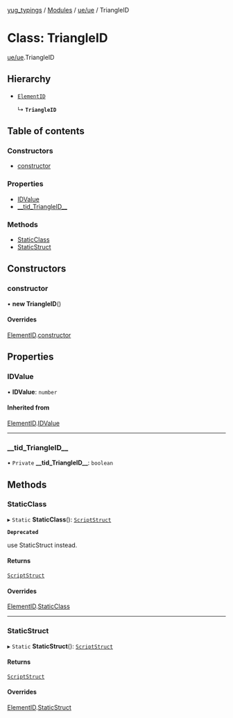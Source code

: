 [yug_typings](../README.md) / [Modules](../modules.md) / [ue/ue](../modules/ue_ue.md) / TriangleID

# Class: TriangleID

[ue/ue](../modules/ue_ue.md).TriangleID

## Hierarchy

- [`ElementID`](ue_ue.ElementID.md)

  ↳ **`TriangleID`**

## Table of contents

### Constructors

- [constructor](ue_ue.TriangleID.md#constructor)

### Properties

- [IDValue](ue_ue.TriangleID.md#idvalue)
- [\_\_tid\_TriangleID\_\_](ue_ue.TriangleID.md#__tid_triangleid__)

### Methods

- [StaticClass](ue_ue.TriangleID.md#staticclass)
- [StaticStruct](ue_ue.TriangleID.md#staticstruct)

## Constructors

### constructor

• **new TriangleID**()

#### Overrides

[ElementID](ue_ue.ElementID.md).[constructor](ue_ue.ElementID.md#constructor)

## Properties

### IDValue

• **IDValue**: `number`

#### Inherited from

[ElementID](ue_ue.ElementID.md).[IDValue](ue_ue.ElementID.md#idvalue)

___

### \_\_tid\_TriangleID\_\_

• `Private` **\_\_tid\_TriangleID\_\_**: `boolean`

## Methods

### StaticClass

▸ `Static` **StaticClass**(): [`ScriptStruct`](ue_ue.ScriptStruct.md)

**`Deprecated`**

use StaticStruct instead.

#### Returns

[`ScriptStruct`](ue_ue.ScriptStruct.md)

#### Overrides

[ElementID](ue_ue.ElementID.md).[StaticClass](ue_ue.ElementID.md#staticclass)

___

### StaticStruct

▸ `Static` **StaticStruct**(): [`ScriptStruct`](ue_ue.ScriptStruct.md)

#### Returns

[`ScriptStruct`](ue_ue.ScriptStruct.md)

#### Overrides

[ElementID](ue_ue.ElementID.md).[StaticStruct](ue_ue.ElementID.md#staticstruct)
